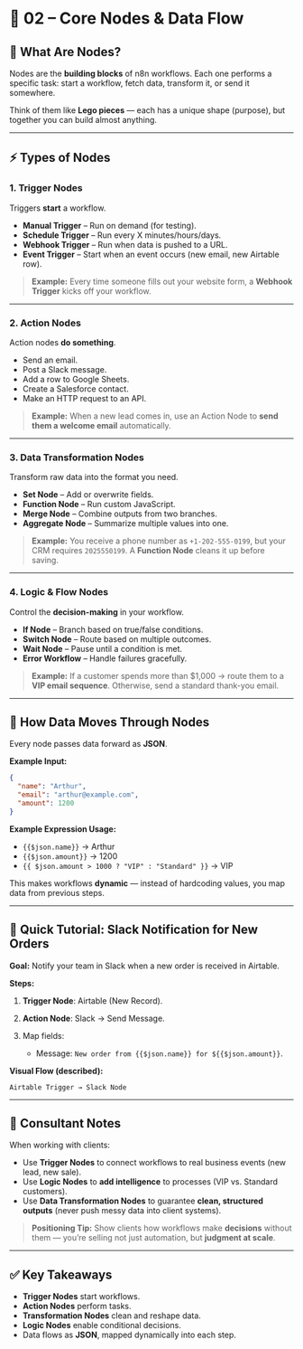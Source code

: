 # 📘 02 – Core Nodes & Data Flow

## 🧩 What Are Nodes?

Nodes are the **building blocks** of n8n workflows. Each one performs a specific task: start a workflow, fetch data, transform it, or send it somewhere.

Think of them like **Lego pieces** — each has a unique shape (purpose), but together you can build almost anything.

---

## ⚡ Types of Nodes

### 1. Trigger Nodes

Triggers **start** a workflow.

* **Manual Trigger** – Run on demand (for testing).
* **Schedule Trigger** – Run every X minutes/hours/days.
* **Webhook Trigger** – Run when data is pushed to a URL.
* **Event Trigger** – Start when an event occurs (new email, new Airtable row).

> **Example:** Every time someone fills out your website form, a **Webhook Trigger** kicks off your workflow.

---

### 2. Action Nodes

Action nodes **do something**.

* Send an email.
* Post a Slack message.
* Add a row to Google Sheets.
* Create a Salesforce contact.
* Make an HTTP request to an API.

> **Example:** When a new lead comes in, use an Action Node to **send them a welcome email** automatically.

---

### 3. Data Transformation Nodes

Transform raw data into the format you need.

* **Set Node** – Add or overwrite fields.
* **Function Node** – Run custom JavaScript.
* **Merge Node** – Combine outputs from two branches.
* **Aggregate Node** – Summarize multiple values into one.

> **Example:** You receive a phone number as `+1-202-555-0199`, but your CRM requires `2025550199`. A **Function Node** cleans it up before saving.

---

### 4. Logic & Flow Nodes

Control the **decision-making** in your workflow.

* **If Node** – Branch based on true/false conditions.
* **Switch Node** – Route based on multiple outcomes.
* **Wait Node** – Pause until a condition is met.
* **Error Workflow** – Handle failures gracefully.

> **Example:** If a customer spends more than \$1,000 → route them to a **VIP email sequence**. Otherwise, send a standard thank-you email.

---

## 🔄 How Data Moves Through Nodes

Every node passes data forward as **JSON**.

**Example Input:**

```json
{
  "name": "Arthur",
  "email": "arthur@example.com",
  "amount": 1200
}
```

**Example Expression Usage:**

* `{{$json.name}}` → Arthur
* `{{$json.amount}}` → 1200
* `{{ $json.amount > 1000 ? "VIP" : "Standard" }}` → VIP

This makes workflows **dynamic** — instead of hardcoding values, you map data from previous steps.

---

## 🧪 Quick Tutorial: Slack Notification for New Orders

**Goal:** Notify your team in Slack when a new order is received in Airtable.

**Steps:**

1. **Trigger Node**: Airtable (New Record).
2. **Action Node**: Slack → Send Message.
3. Map fields:

   * Message: `New order from {{$json.name}} for ${{$json.amount}}`.

**Visual Flow (described):**

```
Airtable Trigger → Slack Node
```

---

## 🎯 Consultant Notes

When working with clients:

* Use **Trigger Nodes** to connect workflows to real business events (new lead, new sale).
* Use **Logic Nodes** to **add intelligence** to processes (VIP vs. Standard customers).
* Use **Data Transformation Nodes** to guarantee **clean, structured outputs** (never push messy data into client systems).

> **Positioning Tip:** Show clients how workflows make **decisions** without them — you’re selling not just automation, but **judgment at scale**.

---

## ✅ Key Takeaways

* **Trigger Nodes** start workflows.
* **Action Nodes** perform tasks.
* **Transformation Nodes** clean and reshape data.
* **Logic Nodes** enable conditional decisions.
* Data flows as **JSON**, mapped dynamically into each step.

